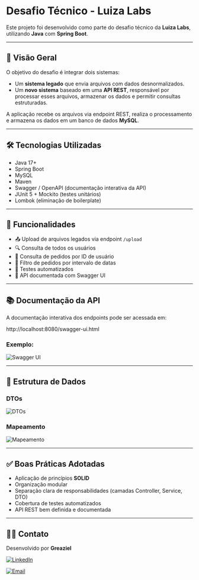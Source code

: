 # Desafio Técnico - Luiza Labs

Este projeto foi desenvolvido como parte do desafio técnico da **Luiza Labs**, utilizando **Java** com **Spring Boot**.

---

## 🧭 Visão Geral

O objetivo do desafio é integrar dois sistemas:

- Um **sistema legado** que envia arquivos com dados desnormalizados.
- Um **novo sistema** baseado em uma **API REST**, responsável por processar esses arquivos, armazenar os dados e permitir consultas estruturadas.

A aplicação recebe os arquivos via endpoint REST, realiza o processamento e armazena os dados em um banco de dados **MySQL**.

---

## 🛠️ Tecnologias Utilizadas

- Java 17+
- Spring Boot
- MySQL
- Maven
- Swagger / OpenAPI (documentação interativa da API)
- JUnit 5 + Mockito (testes unitários)
- Lombok (eliminação de boilerplate)

---

## 🚀 Funcionalidades

- 📤 Upload de arquivos legados via endpoint `/upload`
- 🔍 Consulta de todos os usuários
- 🔎 Consulta de pedidos por ID de usuário
- 📆 Filtro de pedidos por intervalo de datas
- 🧪 Testes automatizados
- 📝 API documentada com Swagger UI

---

## 📚 Documentação da API

A documentação interativa dos endpoints pode ser acessada em:

http://localhost:8080/swagger-ui.html

### Exemplo:

![Swagger UI](https://github.com/user-attachments/assets/eff72844-daba-48db-8b70-1e8329f63521)

---

## 🧾 Estrutura de Dados

### DTOs

![DTOs](https://github.com/user-attachments/assets/78be3bb8-000f-4f6b-a0aa-42e640e13e59)

### Mapeamento

![Mapeamento](https://github.com/user-attachments/assets/e29d6190-857d-4386-9c62-6926b95cfd6d)

---

## ✅ Boas Práticas Adotadas

- Aplicação de princípios **SOLID**
- Organização modular
- Separação clara de responsabilidades (camadas Controller, Service, DTO)
- Cobertura de testes automatizados
- API REST bem definida e documentada

---

## 👨‍💻 Contato

Desenvolvido por **Greaziel**  

[![LinkedIn](https://img.shields.io/badge/LinkedIn--blue?style=social&logo=linkedin)](https://www.linkedin.com/in/greaziel/)  

[![Email](https://img.shields.io/badge/E--mail-greaziel@hotmail.com-red?style=flat&logo=gmail&logoColor=white)](mailto:greaziel@hotmail.com)

